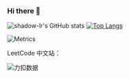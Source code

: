 ### Hi there 👋

![shadow-lr's GitHub stats](https://github-readme-stats.vercel.app/api?username=shadow-lr&theme=ayu-mirage&show_icons=true)
[![Top Langs](https://github-readme-stats.vercel.app/api/top-langs/?username=shadow-lr&layout=compact)](https://github.com/shadow-lr/shadow-lr)

![Metrics](https://metrics.lecoq.io/shadow-lr?template=classic&base.header=0&base.metadata=0&languages=1&introduction=1&lines=1&languages.ignored=CMake&languages.limit=8&languages.sections=most-used&languages.colors=github&languages.threshold=0%25&languages.indepth=false&languages.recent.load=300&languages.recent.days=14&introduction.title=true&config.timezone=Asia%2FShanghai)

LeetCode 中文站：

![力扣数据](https://stats.justsong.cn/api/leetcode?username=shadow-133&cn=true)
